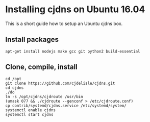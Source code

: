 # Installing cjdns on Ubuntu 16.04

This is a short guide how to setup an Ubuntu cjdns box.

## Install packages

	apt-get install nodejs make gcc git python2 build-essential

## Clone, compile, install

	cd /opt
	git clone https://github.com/cjdelisle/cjdns.git
	cd cjdns
	./do
	ln -s /opt/cjdns/cjdroute /usr/bin
	(umask 077 && ./cjdroute --genconf > /etc/cjdroute.conf)
	cp contrib/systemd/cjdns.service /etc/systemd/system/
	systemctl enable cjdns
	systemctl start cjdns


